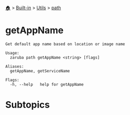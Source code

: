 <!--startTocHeader-->
[🏠](../../../README.md) > [Built-in](../../README.md) > [Utils](../README.md) > [path](README.md)
# getAppName
<!--endTocHeader-->

```
Get default app name based on location or image name

Usage:
  zaruba path getAppName <string> [flags]

Aliases:
  getAppName, getServiceName

Flags:
  -h, --help   help for getAppName

```

# Subtopics
<!--startTocSubtopic-->
<!--endTocSubtopic-->